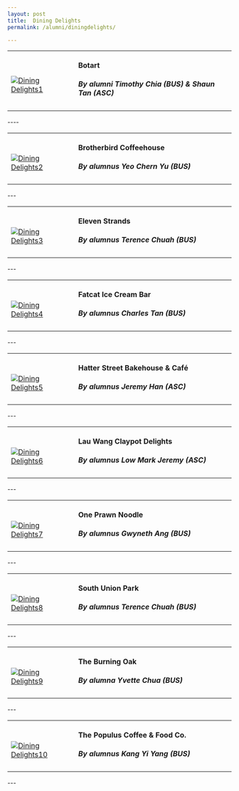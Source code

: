 ```yaml
---
layout: post
title:  Dining Delights
permalink: /alumni/diningdelights/

---
```

<div>
    <table>
        <tr>
            <td style="width:30%"><br>
                <a href="https://botart.sg/">
                <image src="{{site.baseurl}}/images/MerchantDining-Botart.png" style="display:block;margin-left:auto;margin-right:auto;" alt="Dining Delights1">                                       </image>
                </a>
            </td>
            <td style="width:70%"><br>
                <h4 style="margin-top:0%">Botart</h4>
                <h5 style="margin-top:0%"><i>By alumni Timothy Chia (BUS) & Shaun Tan (ASC)</i></h5>
            </td>
         </tr>
    </table>
</div>
----
<div>
    <table>
        <tr>
            <td style="width:30%"><br>
                <a href="https://brotherbird.sg/">
                <image src="{{site.baseurl}}/images/MerchantDining-BrotherbirdCoffeeHouse.jpg" style="display:block;margin-left:auto;margin-right:auto;" alt="Dining Delights2">                          </image>
                </a>
            </td>
            <td style="width:70%"><br>
                <h4 style="margin-top:0%">Brotherbird Coffeehouse</h4>
                <h5 style="margin-top:0%"><i>By alumnus Yeo Chern Yu (BUS)</i></h5>
            </td>
         </tr>
    </table>
</div>
---
<div>
    <table>
        <tr>
            <td style="width:30%"><br>
                <a href="https://www.facebook.com/elevenstrands/">
                <image src="{{site.baseurl}}/images/MerchantDining-ElevenStrands.jpg" style="display:block;margin-left:auto;margin-right:auto;" alt="Dining Delights3">                                       </image>
                </a>
            </td>
            <td style="width:70%"><br>
                <h4 style="margin-top:0%">Eleven Strands</h4>
                <h5 style="margin-top:0%"><i>By alumnus Terence Chuah (BUS)</i></h5>
            </td>
         </tr>
    </table>
</div>
---
<div>
    <table>
        <tr>
            <td style="width:30%"><br>
                <a href="http://fatcat.sg/">
                <image src="{{site.baseurl}}/images/MerchantDining-FatcatIceCreamBar.jpg" style="display:block;margin-left:auto;margin-right:auto;" alt="Dining Delights4">                                       </image>
                </a>
            </td>
            <td style="width:70%"><br>
                <h4 style="margin-top:0%">Fatcat Ice Cream Bar</h4>
                <h5 style="margin-top:0%"><i>By alumnus Charles Tan (BUS)</i></h5>
            </td>
         </tr>
    </table>
</div>
---
<div>
    <table>
        <tr>
            <td style="width:30%"><br>
                <a href="https://www.hatterstreet.com/">
                <image src="{{site.baseurl}}/images/MerchantDining-HatterStreetBakehouseCafe.png" style="display:block;margin-left:auto;margin-right:auto;" alt="Dining Delights5">                                       </image>
                </a>
            </td>
            <td style="width:70%"><br>
                <h4 style="margin-top:0%">Hatter Street Bakehouse & Café</h4>
                <h5 style="margin-top:0%"><i>By alumnus Jeremy Han (ASC)</i></h5>
            </td>
         </tr>
    </table>
</div>
---
<div>
    <table>
        <tr>
            <td style="width:30%"><br>
                <a href="https://www.lauwangclaypot.com/">
                <image src="{{site.baseurl}}/images/MerchantDining-LauWangClaypotDelights.jpg" style="display:block;margin-left:auto;margin-right:auto;" alt="Dining Delights6">                                       </image>
                </a>
            </td>
            <td style="width:70%"><br>
                <h4 style="margin-top:0%">Lau Wang Claypot Delights</h4>
                <h5 style="margin-top:0%"><i>By alumnus Low Mark Jeremy (ASC)</i></h5>
            </td>
         </tr>
    </table>
</div>
---
<div>
    <table>
        <tr>
            <td style="width:30%"><br>
                <a href="https://www.oneprawnnoodle.com/">
                <image src="{{site.baseurl}}/images/MerchantDining-OnePrawnNoodle.png" style="display:block;margin-left:auto;margin-right:auto;" alt="Dining Delights7">                                       </image>
                </a>
            </td>
            <td style="width:70%"><br>
                <h4 style="margin-top:0%">One Prawn Noodle</h4>
                <h5 style="margin-top:0%"><i>By alumnus Gwyneth Ang (BUS)</i></h5>
            </td>
         </tr>
    </table>
</div>
---
<div>
    <table>
        <tr>
            <td style="width:30%"><br>
                <a href="https://www.facebook.com/southunionpark/">
                <image src="{{site.baseurl}}/images/MerchantDining-SouthUnionPark.png" style="display:block;margin-left:auto;margin-right:auto;" alt="Dining Delights8">                                       </image>
                </a>
            </td>
            <td style="width:70%"><br>
                <h4 style="margin-top:0%">South Union Park</h4>
                <h5 style="margin-top:0%"><i>By alumnus Terence Chuah (BUS)</i></h5>
            </td>
         </tr>
    </table>
</div>
---
<div>
    <table>
        <tr>
            <td style="width:30%"><br>
                <a href="https://www.facebook.com/the.burning.oak.singapore/">
                <image src="{{site.baseurl}}/images/MerchantDining-TheBurningOak.jpg" style="display:block;margin-left:auto;margin-right:auto;" alt="Dining Delights9">                                       </image>
                </a>
            </td>
            <td style="width:70%"><br>
                <h4 style="margin-top:0%">The Burning Oak</h4>
                <h5 style="margin-top:0%"><i>By alumna Yvette Chua (BUS)</i></h5>
            </td>
         </tr>
    </table>
</div>
---
<div>
    <table>
        <tr>
            <td style="width:30%"><br>
                <a href="https://thepopulus.cafe/">
                <image src="{{site.baseurl}}/images/MerchantDining-ThePopulusCoffeeFood.jpg" style="display:block;margin-left:auto;margin-right:auto;" alt="Dining Delights10">                                       </image>
                </a>
            </td>
            <td style="width:70%"><br>
                <h4 style="margin-top:0%">The Populus Coffee & Food Co.</h4>
                <h5 style="margin-top:0%"><i>By alumnus Kang Yi Yang (BUS)</i></h5>
            </td>
         </tr>
    </table>
</div>
---
